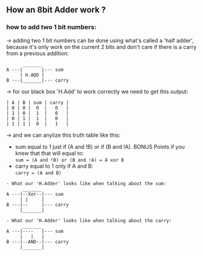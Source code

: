 ## How an 8bit Adder work ?

### how to add two 1 bit numbers:

-> adding two 1 bit numbers can be done using what's called a 'half adder', because it's only work on the current 2 bits and don't care if there is a carry from a previous addition:  
```   
      _______  
A ---|       |--- sum  
     | H.ADD |  
B ---|_______|--- carry  
```
-> for our black box 'H.Add' to work correctly we need to get this output:
```
| A | B | sum | carry |  
| 0 | 0 |  0  |   0   |  
| 1 | 0 |  1  |   0   |  
| 0 | 1 |  1  |   0   |  
| 1 | 1 |  0  |   1   |  
```
-> and we can anylize this truth table like this:  
- sum equal to 1 just if (A and !B) or if (B and !A). BONUS Points if you knew that that will equal to:  
    ```sum = (A and !B) or (B and !A) = A xor B```
- carry equal to 1 only if A and B:  
    ```carry = (A and B)```  

```   
- What our 'H.Adder' looks like when talking about the sum:
      _______  
A ---|--Xor--|--- sum  
     | |     |  
B ---|--     |--- carry 
     |_______| 

- What our 'H.Adder' looks like when talking about the carry:
      _______  
A ---|----   |--- sum  
     |   |   |  
B ---|--AND--|--- carry 
     |_______| 
```